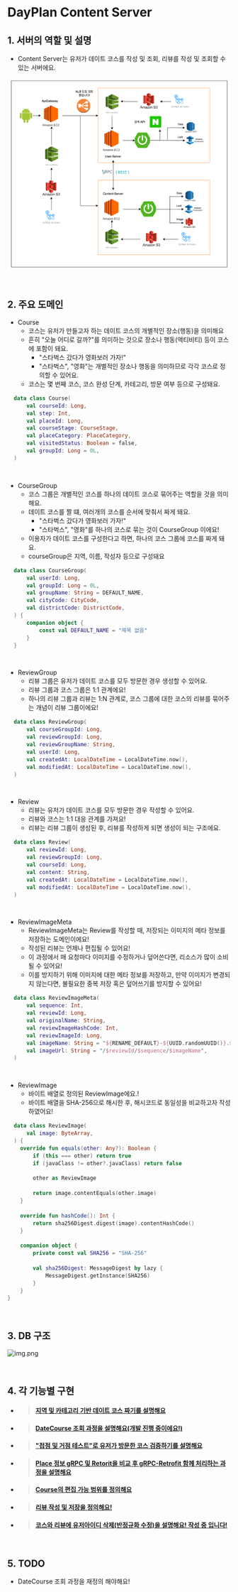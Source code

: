 # DayPlan Content Server

## 1. 서버의 역할 및 설명
- Content Server는 유저가 데이트 코스를 작성 및 조회, 리뷰를 작성 및 조회할 수 있는 서버에요.

![img.png](readme/image/ServerStructure.png)

<br/>

## 2. 주요 도메인
- Course
  - 코스는 유저가 만들고자 하는 데이트 코스의 개별적인 장소(행동)을 의미해요
  - 흔히 "오늘 어디로 갈까?"를 의미하는 것으로 장소나 행동(액티비티) 등이 코스에 포함이 돼요.
    - "스타벅스 갔다가 영화보러 가자!"
    - "스타벅스", "영화"는 개별적인 장소나 행동을 의미하므로 각각 코스로 정의할 수 있어요.
  - 코스는 몇 번째 코스, 코스 완성 단계, 카테고리, 방문 여부 등으로 구성돼요.
``` kotlin
  data class Course(
      val courseId: Long,
      val step: Int,
      val placeId: Long,
      val courseStage: CourseStage,
      val placeCategory: PlaceCategory,
      val visitedStatus: Boolean = false,
      val groupId: Long = 0L,
  )
```
<br/>

- CourseGroup
  - 코스 그룹은 개별적인 코스를 하나의 데이트 코스로 묶어주는 역할을 것을 의미해요.
  - 데이트 코스를 짤 떄, 여러개의 코스를 순서에 맞춰서 짜게 돼요.
    - "스타벅스 갔다가 영화보러 가자!"
    - "스타벅스", "영화"를 하나의 코스로 묶는 것이 CourseGroup 이에요!
  - 이용자가 데이트 코스를 구성한다고 하면, 하나의 코스 그룹에 코스를 짜게 돼요. 
  - courseGroup은 지역, 이름, 작성자 등으로 구성돼요
``` kotlin
  data class CourseGroup(
      val userId: Long,
      val groupId: Long = 0L,
      val groupName: String = DEFAULT_NAME,
      val cityCode: CityCode,
      val districtCode: DistrictCode,
  ) {
      companion object {
          const val DEFAULT_NAME = "제목 없음"
      }
  }
```
<br/>

- ReviewGroup
  - 리뷰 그룹은 유저가 데이트 코스를 모두 방문한 경우 생성할 수 있어요.
  - 리뷰 그룹과 코스 그룹은 1:1 관계에요!
  - 하나의 리뷰 그룹과 리뷰는 1:N 관계로, 코스 그룹에 대한 코스의 리뷰를 묶어주는 개념이 리뷰 그룹이에요!
``` kotlin
  data class ReviewGroup(
      val courseGroupId: Long,
      val reviewGroupId: Long,
      val reviewGroupName: String,
      val userId: Long,
      val createdAt: LocalDateTime = LocalDateTime.now(),
      val modifiedAt: LocalDateTime = LocalDateTime.now(),
  )
```
<br/>

- Review
  - 리뷰는 유저가 데이트 코스를 모두 방문한 경우 작성할 수 있어요.
  - 리뷰와 코스는 1:1 대응 관계를 가져요!
  - 리뷰는 리뷰 그룹이 생성된 후, 리뷰를 작성하게 되면 생성이 되는 구조에요.
``` kotlin
  data class Review(
      val reviewId: Long,
      val reviewGroupId: Long,
      val courseId: Long,
      val content: String,
      val createdAt: LocalDateTime = LocalDateTime.now(),
      val modifiedAt: LocalDateTime = LocalDateTime.now(),
  )
```
<br/>

- ReviewImageMeta
  - ReviewImageMeta는 Review를 작성할 때, 저장되는 이미지의 메타 정보를 저장하는 도메인이에요!
  - 작성된 리뷰는 언제나 편집될 수 있어요!
  - 이 과정에서 매 요청마다 이미지를 수정하거나 덮어쓴다면, 리소스가 많이 소비될 수 있어요!
  - 이를 방지하기 위해 이미지에 대한 메타 정보를 저장하고, 만약 이미지가 변경되지 않는다면, 불필요한 중복 저장 혹은 덮어쓰기를 방지할 수 있어요!
``` kotlin
  data class ReviewImageMeta(
      val sequence: Int,
      val reviewId: Long,
      val originalName: String,
      val reviewImageHashCode: Int,
      val reviewImageId: Long,
      val imageName: String = "${RENAME_DEFAULT}-${UUID.randomUUID()}.${originalName.parseExtension()}",
      val imageUrl: String = "/$reviewId/$sequence/$imageName",
  )
```
<br/>

- ReviewImage
  - 바이트 배열로 정의된 ReviewImage에요.!
  - 바이트 배열을 SHA-256으로 해시한 후, 해시코드로 동일성을 비교하고자 작성하였어요!
``` kotlin
  data class ReviewImage(
      val image: ByteArray,
  ) {
    override fun equals(other: Any?): Boolean {
        if (this === other) return true
        if (javaClass != other?.javaClass) return false

        other as ReviewImage

        return image.contentEquals(other.image)
    }

    override fun hashCode(): Int {
        return sha256Digest.digest(image).contentHashCode()
    }

    companion object {
        private const val SHA256 = "SHA-256"

        val sha256Digest: MessageDigest by lazy {
            MessageDigest.getInstance(SHA256)
        }
    }
}
```
<br/>


## 3. DB 구조
![img.png](../../user/readme/image/Erd.png)

<br/>

## 4. 각 기능별 구현
- > #### [지역 및 카테고리 기반 데이트 코스 짜기를 설명해요](https://github.com/DayPlan-Team/dayplan-cotent-api/blob/main/readme/DateCourseSetting.md)

- > #### [DateCourse 조회 과정을 설명해요(개발 진행 중이에요!)](https://github.com/DayPlan-Team/dayplan-cotent-api/blob/main/readme/DateCourseSearch.md)

- > #### ["접점 및 거점 테스트"로 유저가 방문한 코스 검증하기를 설명해요](https://github.com/DayPlan-Team/dayplan-cotent-api/blob/main/readme/CourseVisited.md)

- > #### [Place 정보 gRPC 및 Retorit을 비교 후 gRPC-Retrofit 함께 처리하는 과정을 설명해요](https://github.com/DayPlan-Team/dayplan-cotent-api/blob/main/readme/PlaceRrpcVsRetrofit.md)

- > #### [Course의 편집 가능 범위를 정의해요](https://github.com/DayPlan-Team/dayplan-cotent-api/blob/main/readme/DateCourseEditRange.md)
  
- > #### [리뷰 작성 및 저장을 정의해요!](https://github.com/DayPlan-Team/dayplan-cotent-api/blob/main/readme/ReviewWrite.md)

- > #### [코스와 리뷰에 유저아이디 삭제(반정규화 수정)을 설명해요! 작성 중 입니다!]()
  
<br/>

## 5. TODO
- DateCourse 조회 과정을 재정의 해야해요!